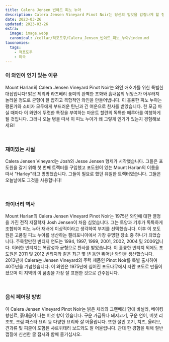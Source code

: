 ```yaml
---
title: Calera Jensen 빈야드 피노 누아
description: Calera Jensen Vineyard Pinot Noir는 당신의 입맛을 감질나게 할 정교하고 흙내음이 풍부하며 복합적인 와인입니다. 이 독특한 피노 누아는 서늘한 기후가 균형 잡히고 우아한 스타일을 만들어내는 캘리포니아 중부 해안 지역의 할란 산의 높은 경사면에서 재배됩니다. 다크 체리, 라즈베리, 말린 허브의 강렬한 향이 미묘한 타닌과 긴 피니시가 있는 벨벳 같은 질감으로 보완됩니다.
date: 2023-03-26
updated: 2023-03-26
extra:
  image: image.webp
  canonical: /cellar/적포도주/Calera_Jensen_빈야드_피노_누아/index.md
taxonomies:
  tags: 
    - 적포도주
    - 미국
---
```


### 이 와인이 인기 있는 이유

Mount Harlan의 Calera Jensen Vineyard Pinot Noir는 와인 애호가를 위한 특별한 대접입니다! 밝은 체리와 라즈베리 풍미의 완벽한 조화와 흙내음의 뉘앙스가 어우러져 놀라울 정도로 균형이 잘 잡히고 복합적인 와인을 만들어냅니다. 이 훌륭한 피노 누아는 평론가와 소비자 모두에게 부드러운 탄닌과 긴 여운으로 찬사를 받았습니다. 한 모금 마실 때마다 이 와인에 뚜렷한 특징을 부여하는 마운트 할란의 독특한 떼루아를 여행하게 될 것입니다. 그러니 오늘 병을 따서 이 피노 누아가 왜 그렇게 인기가 있는지 경험해보세요!

&nbsp;  

### 재미있는 사실

Calera Jensen Vineyard는 Josh와 Jesse Jensen 형제가 시작했습니다. 그들은 포도원을 갈기 위해 첫 번째 트랙터를 구입했고 포도원이 있는 Mount Harlan의 이름을 따서 "Harley"라고 명명했습니다. 그들이 필요로 했던 유일한 트랙터였습니다. 그들은 오늘날에도 그것을 사용합니다!

&nbsp;  

### 와이너리 역사

Mount Harlan의 Calera Jensen Vineyard Pinot Noir는 1975년 와인에 대한 열정을 가진 전직 지질학자 Josh Jensen이 처음 심었습니다. 그는 토양과 기후가 독특하게 조합되어 피노 누아 재배에 이상적이라고 생각하여 부지를 선택했습니다. 이후 이 포도원은 고품질 피노 누아를 생산하는 캘리포니아에서 가장 유명한 장소 중 하나가 되었습니다. 주목할만한 빈티지 연도는 1994, 1997, 1999, 2001, 2002, 2004 및 2006입니다. 이러한 빈티지는 복잡성과 균형으로 찬사를 받았습니다. 이 훌륭한 빈티지 외에도 포도원은 2011 및 2012 빈티지와 같은 최근 몇 년 동안 뛰어난 와인을 생산했습니다. 2013년에 Calera는 Jensen Vineyard의 주력 제품인 Pinot Noir를 특별 출시하여 40주년을 기념했습니다. 이 와인은 1975년에 심어진 포도나무에서 자란 포도로 만들어졌으며 이 지역의 이 품종을 가장 잘 표현한 것으로 간주됩니다.

&nbsp;  

### 음식 페어링 방법

이 Calera Jensen Vineyard Pinot Noir는 밝은 체리와 크랜베리 향에 바닐라, 베이킹 향신료, 흙내음이 나는 버섯 향이 있습니다. 구운 가금류나 돼지고기, 구운 연어, 버섯 리조또, 크림 파스타 요리 등 다양한 요리와 잘 어울립니다. 또한 절인 고기, 치즈, 올리브, 견과류 및 피클이 포함된 샤르퀴테리 보드와도 잘 어울립니다. 관대 한 경험을 위해 절반 껍질에 신선한 굴 접시와 함께 즐기십시오.

&nbsp;  

